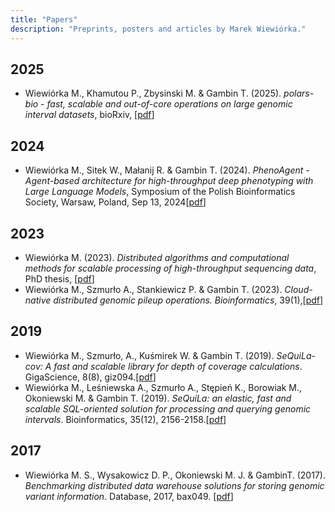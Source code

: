 ```yaml
---
title: "Papers"
description: "Preprints, posters and articles by Marek Wiewiórka."
---
```



## 2025
* Wiewiórka M., Khamutou P., Zbysinski M. & Gambin T. (2025). *polars-bio - fast, scalable and out-of-core operations on large genomic interval datasets*, bioRxiv, [[pdf](https://www.biorxiv.org/content/10.1101/2025.03.21.644629v1.full.pdf)]
## 2024
* Wiewiórka M., Sitek W., Małanij R. & Gambin T. (2024). *PhenoAgent - Agent-based architecture for high-throughput deep phenotyping with Large Language Models*, Symposium of the Polish Bioinformatics Society, Warsaw, Poland, Sep 13, 2024[[pdf](2024/poster_pheno_agent_ptbi_2024.pdf)]
## 2023
* Wiewiórka M. (2023). *Distributed algorithms and computational methods for scalable processing of high-throughput sequencing data*, PhD thesis, [[pdf](2023/phd_thesis_ow_marek_wiewiorka.pdf)]
* Wiewiórka M., Szmurło A., Stankiewicz P. & Gambin T. (2023). *Cloud-native distributed genomic pileup operations. Bioinformatics*, 39(1),[[pdf](2023/btac804.pdf)]
## 2019
* Wiewiórka M., Szmurło, A., Kuśmirek W. & Gambin T. (2019). *SeQuiLa-cov: A fast and scalable library for depth of coverage calculations*. GigaScience, 8(8), giz094.[[pdf](2019/giz094.pdf)]
* Wiewiórka M., Leśniewska A., Szmurło A., Stępień K., Borowiak M., Okoniewski M. & Gambin T. (2019). *SeQuiLa: an elastic, fast and scalable SQL-oriented solution for processing and querying genomic intervals*. Bioinformatics, 35(12), 2156-2158.[[pdf](2019/bioinformatics_35_12_2156.pdf)]
## 2017
* Wiewiórka M. S., Wysakowicz D. P., Okoniewski M. J. & GambinT. (2017). *Benchmarking distributed data warehouse solutions for storing genomic variant information*. Database, 2017, bax049. [[pdf](2017/bax049.pdf)]